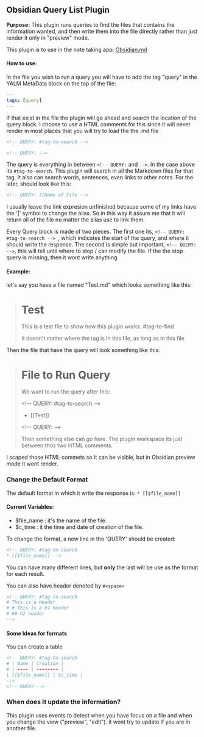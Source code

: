 ## Obsidian Query List Plugin

**Purpose:** This plugin runs queries to find the files that contains the information wanted, and then write them into the file directly rather than just render it only in "preview" mode.

This plugin is to use in the note taking app: [Obsidian.md](https://obsidian.md)

#### How to use:

In the file you wish to run a query you will have to add the tag "query" in the YALM MetaData block on the top of the file:

```yaml
---
tags: [query]
---
```

If that exist in the file the plugin will go ahead and search the location of the query block. I choose to use a HTML comments for this since it will never render in most places that you will try to load the the .md file

```html
<!-- QUERY: #tag-to-search --> 

<!-- QUERY: -->
```

The query is everything in between `<!-- QUERY:` and `-->`. In the case above its `#tag-to-search`. This plugin will search in all the Markdown files for that tag. It also can search words, sentences, even links to other notes. For the later, should look like this:

```html
<!-- QUERY: [[Name of File --> 
```

I usually leave the link expresion unfinished because some of my links have the '|' symbol to change the alias. So in this way it assure me that it will return all of the file no matter the alias use to link them.

Every Query block is made of two pieces. The first one its, `<!-- QUERY: #tag-to-search --> `, which indicates the start of the query, and where it should write the response. The second is simple but important, `<!-- QUERY: -->`, this will tell until where to stop / can modify the file. If the the stop query is missing, then it wont write anything.

#### Example:

let's say you have a file named "Test.md" which looks something like this:

># Test
>This is a test file to show how this plugin works.
>#tag-to-find
>
>It doesn't matter where the tag is in this file, as long as in this file

Then the file that have the query will look something like this:

> # File to Run Query
>
> We want to run the query after this:
>
> \<!-- QUERY: #tag-to-search --> 
>
> * [[Test]]
>
> \<!-- QUERY: -->
>
> Then something else can go here. The plugin workspace its just between thos two HTML comments.

I scaped those HTML commets so It can be visible, but in Obsidian preview mode it wont render.

### Change the Default Format

The default format in which it write the response is: `* [[$file_name]]`

#### Current Variables:

* $file_name : it's the name of the file.
* $c_time : it the time and date of creation of the file.

To change the format, a new line in the 'QUERY' should be created:

```html
<!-- QUERY: #tag-to-search 
* [[$file_name]] -->
```

You can have many different lines, but **only** the last will be use as the format for each result.

You can also have header denoted by `#<space>`

```html
<!-- QUERY: #tag-to-search 
# This is a Header
# # This is a h1 header
# ## h2 header
-->
```

#### Some Ideas for formats

You can create a table

```html
<!-- QUERY: #tag-to-search 
# | Name | Creation |
# | ---- | -------- |
| [[$file_name]] | $c_time |
-->
<!-- QUERY -->
```



### When does It update the information?

This plugin uses events to detect when you have focus on a file and when you change the view ("preview", "edit"). it wont try to update if you are in another file.